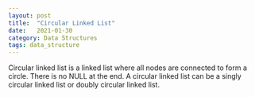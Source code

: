 ```yaml
---
layout: post
title:  "Circular Linked List"
date:   2021-01-30
category: Data Structures
tags: data_structure
---
```

Circular linked list is a linked list where all nodes are connected to form a circle. There is no NULL at the end. A circular linked list can be a singly circular linked list or doubly circular linked list.

